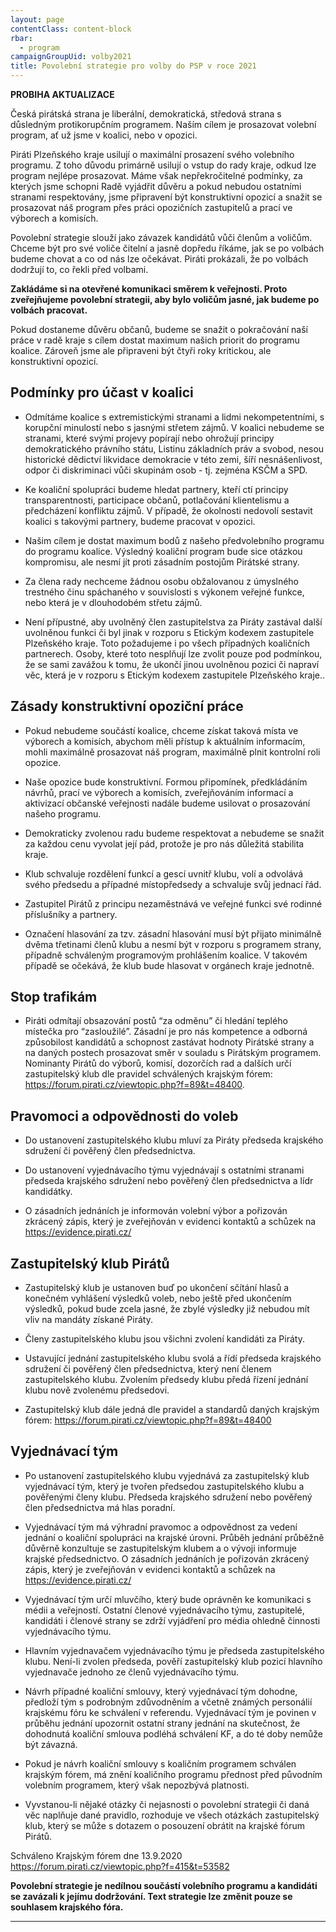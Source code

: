 ```yaml
---
layout: page
contentClass: content-block
rbar:
  - program
campaignGroupUid: volby2021
title: Povolební strategie pro volby do PSP v roce 2021
---
```



__PROBIHA AKTUALIZACE__


Česká pirátská strana je liberální, demokratická, středová strana s důsledným protikorupčním programem. Naším cílem je prosazovat volební program, ať už jsme v koalici, nebo v opozici. 

Piráti Plzeňského kraje usilují o maximální prosazení svého volebního programu. Z toho
důvodu primárně usilují o vstup do rady kraje, odkud lze program nejlépe prosazovat. Máme
však nepřekročitelné podmínky, za kterých jsme schopni Radě vyjádřit důvěru a pokud
nebudou ostatními stranami respektovány, jsme připravení být konstruktivní opozicí a snažit
se prosazovat náš program přes práci opozičních zastupitelů a prací ve výborech a komisích.

Povolební strategie slouží jako závazek kandidátů vůči členům a voličům. Chceme být pro své
voliče čitelní a jasně dopředu říkáme, jak se po volbách budeme chovat a co od nás lze
očekávat. Piráti prokázali, že po volbách dodržují to, co řekli před volbami.


**Zakládáme si na otevřené komunikaci směrem k veřejnosti. Proto zveřejňujeme povolební strategii, aby bylo voličům jasné, jak budeme po volbách pracovat.**

Pokud dostaneme důvěru občanů, budeme se snažit o pokračování naší práce v radě kraje s cílem dostat maximum našich priorit do programu koalice. Zároveň jsme ale připraveni být čtyři roky kritickou, ale konstruktivní opozicí.


## Podmínky pro účast v koalici

 - Odmítáme koalice s extremistickými stranami a lidmi nekompetentními, s korupční minulostí
nebo s jasnými střetem zájmů. V koalici nebudeme se stranami, které svými projevy popírají
nebo ohrožují principy demokratického právního státu, Listinu základních práv a svobod,
nesou historické dědictví likvidace demokracie v této zemi, šíří nesnášenlivost, odpor či
diskriminaci vůči skupinám osob - tj. zejména KSČM a SPD.
   
 - Ke koaliční spolupráci budeme hledat partnery, kteří ctí principy transparentnosti,
participace občanů, potlačování klientelismu a předcházení konfliktu zájmů. V případě, že
okolnosti nedovolí sestavit koalici s takovými partnery, budeme pracovat v opozici.

 - Našim cílem je dostat maximum bodů z našeho předvolebního programu do programu
koalice. Výsledný koaliční program bude sice otázkou kompromisu, ale nesmí jít proti
zásadním postojům Pirátské strany.

 - Za člena rady nechceme žádnou osobu obžalovanou z úmyslného trestného činu
spáchaného v souvislosti s výkonem veřejné funkce, nebo která je v dlouhodobém střetu
zájmů.

 - Není přípustné, aby uvolněný člen zastupitelstva za Piráty zastával další uvolněnou funkci
či byl jinak v rozporu s Etickým kodexem zastupitele Plzeňského kraje. Toto požadujeme i po
všech případných koaličních partnerech. Osoby, které toto nesplňují lze zvolit pouze pod
podmínkou, že se sami zavážou k tomu, že ukončí jinou uvolněnou pozici či napraví věc, která
je v rozporu s Etickým kodexem zastupitele Plzeňského kraje..


## Zásady konstruktivní opoziční práce


 - Pokud nebudeme součástí koalice, chceme získat taková místa ve výborech a komisích,
abychom měli přístup k aktuálním informacím, mohli maximálně prosazovat náš program,
maximálně plnit kontrolní roli opozice.
 
 - Naše opozice bude konstruktivní. Formou připomínek, předkládáním návrhů, prací ve
výborech a komisích, zveřejňováním informací a aktivizací občanské veřejnosti nadále
budeme usilovat o prosazování našeho programu.
 
 - Demokraticky zvolenou radu budeme respektovat a nebudeme se snažit za každou cenu
vyvolat její pád, protože je pro nás důležitá stabilita kraje.
 
 - Klub schvaluje rozdělení funkcí a gescí uvnitř klubu, volí a odvolává svého předsedu a případné místopředsedy a schvaluje svůj jednací řád.
 
 - Zastupitel Pirátů z principu nezaměstnává ve veřejné funkci své rodinné příslušníky a partnery.
 
 - Označení hlasování za tzv. zásadní hlasování musí být přijato minimálně dvěma třetinami členů klubu a nesmí být v rozporu s programem strany, případně schváleným programovým prohlášením koalice. V takovém případě se očekává, že klub bude hlasovat v orgánech kraje jednotně.

## Stop trafikám

 - Piráti odmítají obsazování postů “za odměnu” či hledání teplého místečka pro “zasloužilé”.
Zásadní je pro nás kompetence a odborná způsobilost kandidátů a schopnost zastávat
hodnoty Pirátské strany a na daných postech prosazovat směr v souladu s Pirátským
programem. Nominanty Pirátů do výborů, komisí, dozorčích rad a dalších určí zastupitelský
klub dle pravidel schválených krajským fórem:
https://forum.pirati.cz/viewtopic.php?f=89&t=48400.
 
## Pravomoci a odpovědnosti do voleb

- Do ustanovení zastupitelského klubu mluví za Piráty předseda krajského sdružení či
pověřený člen předsednictva.

- Do ustanovení vyjednávacího týmu vyjednávají s ostatními stranami předseda krajského
sdružení nebo pověřený člen předsednictva a lídr kandidátky.

- O zásadních jednáních je informován volební výbor a pořizován zkrácený zápis, který je
zveřejňován v evidenci kontaktů a schůzek na https://evidence.pirati.cz/

## Zastupitelský klub Pirátů

- Zastupitelský klub je ustanoven buď po ukončení sčítání hlasů a konečném vyhlášení
výsledků voleb, nebo ještě před ukončením výsledků, pokud bude zcela jasné, že zbylé
výsledky již nebudou mít vliv na mandáty získané Piráty.

- Členy zastupitelského klubu jsou všichni zvolení kandidáti za Piráty.

- Ustavující jednání zastupitelského klubu svolá a řídí předseda krajského sdružení či
pověřený člen předsednictva, který není členem zastupitelského klubu. Zvolením předsedy
klubu předá řízení jednání klubu nově zvolenému předsedovi.

- Zastupitelský klub dále jedná dle pravidel a standardů daných krajským fórem:
https://forum.pirati.cz/viewtopic.php?f=89&t=48400

## Vyjednávací tým

- Po ustanovení zastupitelského klubu vyjednává za zastupitelský klub vyjednávací tým, který
je tvořen předsedou zastupitelského klubu a pověřenými členy klubu. Předseda krajského
sdružení nebo pověřený člen předsednictva má hlas poradní.

- Vyjednávací tým má výhradní pravomoc a odpovědnost za vedení jednání o koaliční
spolupráci na krajské úrovni. Průběh jednání průběžně důvěrně konzultuje se zastupitelským
klubem a o vývoji informuje krajské předsednictvo. O zásadních jednáních je pořizován
zkrácený zápis, který je zveřejňován v evidenci kontaktů a schůzek na
https://evidence.pirati.cz/

- Vyjednávací tým určí mluvčího, který bude oprávněn ke komunikaci s médii a veřejností.
Ostatní členové vyjednávacího týmu, zastupitelé, kandidáti i členové strany se zdrží vyjádření
pro média ohledně činnosti vyjednávacího týmu.

- Hlavním vyjednavačem vyjednávacího týmu je předseda zastupitelského klubu. Není-li
zvolen předseda, pověří zastupitelský klub pozicí hlavního vyjednavače jednoho ze členů
vyjednávacího týmu.

- Návrh případné koaliční smlouvy, který vyjednávací tým dohodne, předloží tým s podrobným
zdůvodněním a včetně známých personálií krajskému fóru ke schválení v referendu.
Vyjednávací tým je povinen v průběhu jednání upozornit ostatní strany jednání na skutečnost,
že dohodnutá koaliční smlouva podléhá schválení KF, a do té doby nemůže být závazná.

- Pokud je návrh koaliční smlouvy s koaličním programem schválen krajským fórem, má znění
koaličního programu přednost před původním volebním programem, který však nepozbývá
platnosti.

- Vyvstanou-li nějaké otázky či nejasnosti o povolební strategii či daná věc naplňuje dané
pravidlo, rozhoduje ve všech otázkách zastupitelský klub, který se může s dotazem o
posouzení obrátit na krajské fórum Pirátů.

Schváleno Krajským fórem dne 13.9.2020 https://forum.pirati.cz/viewtopic.php?f=415&t=53582

**Povolební strategie je nedílnou součástí volebního programu a kandidáti se zavázali k jejímu dodržování. Text strategie lze změnit pouze se souhlasem krajského fóra.**

---
